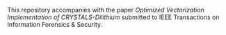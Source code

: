 This repository accompanies with the paper *Optimized Vectorization Implementation of CRYSTALS-Dilithium* submitted to IEEE Transactions on Information Forensics & Security.
